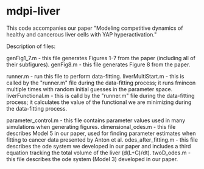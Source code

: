 # mdpi-liver
This code accompanies our paper "Modeling competitive dynamics of healthy and cancerous liver cells with YAP hyperactivation."

Description of files:

genFig1_7.m - this file generates Figures 1-7 from the paper (including all of their subfigures).
genFig8.m - this file generates Figure 8 from the paper.

runner.m - run this file to perform data-fitting.
liverMultiStart.m - this is called by the "runner.m" file during the data-fitting process; it runs fmincon multiple times with random initial guesses in the parameter space.
liverFunctional.m - this is calld by the "runner.m" file during the data-fitting process; it calculates the value of the functional we are minimizing during the data-fitting process.

parameter_control.m - this file contains parameter values used in many simulations when generating figures.
dimensional_odes.m - this file describes Model 5 in our paper, used for finding parameter estimates when fitting to cancer data presented by Anton et al.
odes_after_fitting.m - this file describes the ode system we developed in our paper and includes a third equation tracking the total volume of the liver (d(L+C)/dt).
twoD_odes.m - this file describes the ode system (Model 3) developed in our paper.
